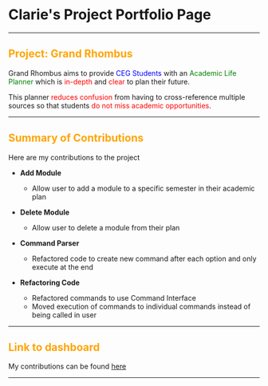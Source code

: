 # Clarie's Project Portfolio Page

---
<h2>
<span style="color:orange;">Project: Grand Rhombus</span>
</h2>
Grand Rhombus aims to provide <span style="color:blue;">CEG Students</span> with an 
<span style="color:green;">Academic Life Planner</span> which is <span style="color:red;"> in-depth 
</span> and <span style="color:red;"> clear </span> to plan their future.

This planner <span style="color:red;">reduces confusion</span> from having to cross-reference multiple sources 
so that students <span style="color:red;">do not miss academic opportunities</span>.

---

<h2>
<span style="color:orange;">Summary of Contributions<span>
</h2>

Here are my contributions to the project

- **Add Module**
    - Allow user to add a module to a specific semester in their academic plan

- **Delete Module**
    - Allow user to delete a module from their plan

- **Command Parser**
    - Refactored code to create new command after each option and only execute at the end 

- **Refactoring Code**
    - Refactored commands to use Command Interface
    - Moved execution of commands to individual commands instead of being called in user 
    

---

<h2>
<span style="color:orange;">Link to dashboard<span>
</h2>

My contributions can be found 
[here](https://nus-cs2113-ay2425s2.github.io/tp-dashboard/?search=clj55&breakdown=true)

---
